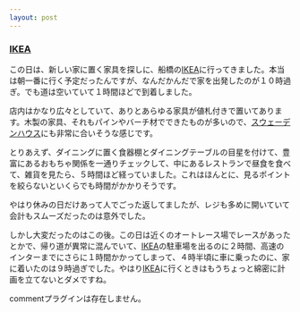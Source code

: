```yaml
---
layout: post
---
```

<h3><a href="http://www.ikea.jp/">IKEA</a></h3>
<p>この日は、新しい家に置く家具を探しに、船橋の<a href="http://www.ikea.jp/">IKEA</a>に行ってきました。本当は朝一番に行く予定だったんですが、なんだかんだで家を出発したのが１０時過ぎ。でも道は空いていて１時間ほどで到着しました。</p>
<p>店内はかなり広々としていて、ありとあらゆる家具が値札付きで置いてあります。木製の家具、それもパインやバーチ材でできたものが多いので、<a href="http://www.swedenhouse.co.jp/">スウェーデンハウス</a>にも非常に合いそうな感じです。</p>
<p>とりあえず、ダイニングに置く食器棚とダイニングテーブルの目星を付けて、豊富にあるおもちゃ関係を一通りチェックして、中にあるレストランで昼食を食べて、雑貨を見たら、５時間ほど経っていました。これはほんとに、見るポイントを絞らないといくらでも時間がかかりそうです。</p>
<p>やはり休みの日だけあって人でごった返してましたが、レジも多めに開いていて会計もスムーズだったのは意外でした。</p>
<p>しかし大変だったのはこの後。この日は近くのオートレース場でレースがあったとかで、帰り道が異常に混んでいて、<a href="http://www.ikea.jp/">IKEA</a>の駐車場を出るのに２時間、高速のインターまでにさらに１時間かかってしまって、４時半頃に車に乗ったのに、家に着いたのは９時過ぎでした。やはり<a href="http://www.ikea.jp/">IKEA</a>に行くときはもうちょっと綿密に計画を立てないとダメですね。</p>
<p><span class="error">commentプラグインは存在しません。</span> </p>
